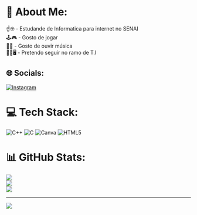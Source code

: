 # 💫 About Me:
☝🤓 - Estudande de Informatica para internet no SENAI<br>🕹🎮 - Gosto de jogar<br>🎵🎶 - Gosto de ouvir música<br>👨‍💻🖥 - Pretendo seguir no ramo de T.I


## 🌐 Socials:
[![Instagram](https://img.shields.io/badge/Instagram-%23E4405F.svg?logo=Instagram&logoColor=white)](https://instagram.com/jhhonny_y) 

# 💻 Tech Stack:
![C++](https://img.shields.io/badge/c++-%2300599C.svg?style=for-the-badge&logo=c%2B%2B&logoColor=white) ![C](https://img.shields.io/badge/c-%2300599C.svg?style=for-the-badge&logo=c&logoColor=white) ![Canva](https://img.shields.io/badge/Canva-%2300C4CC.svg?style=for-the-badge&logo=Canva&logoColor=white) ![HTML5](https://img.shields.io/badge/html5-%23E34F26.svg?style=for-the-badge&logo=html5&logoColor=white)
# 📊 GitHub Stats:
![](https://github-readme-stats.vercel.app/api?username=Kaka22-Jhonny&theme=dark&hide_border=false&include_all_commits=false&count_private=false)<br/>
![](https://github-readme-streak-stats.herokuapp.com/?user=Kaka22-Jhonny&theme=dark&hide_border=false)<br/>
![](https://github-readme-stats.vercel.app/api/top-langs/?username=Kaka22-Jhonny&theme=dark&hide_border=false&include_all_commits=false&count_private=false&layout=compact)

---
[![](https://visitcount.itsvg.in/api?id=Kaka22-Jhonny&icon=9&color=12)](https://visitcount.itsvg.in)

<!-- Proudly created with GPRM ( https://gprm.itsvg.in ) -->